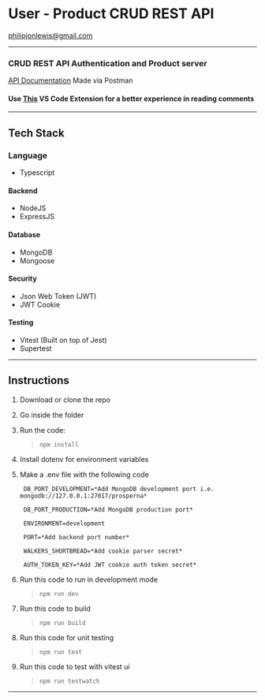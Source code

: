 
# User - Product CRUD REST API
philipjonlewis@gmail.com


---

### CRUD REST API Authentication and Product server

[API Documentation](https://documenter.getpostman.com/view/12540159/VUjSGPrQ)
Made via Postman

#### Use [This](https://marketplace.visualstudio.com/items?itemName=aaron-bond.better-comments) VS Code Extension for a better experience in reading comments

---

## Tech Stack

### Language

- Typescript

#### Backend

- NodeJS
- ExpressJS

#### Database

- MongoDB
- Mongoose

#### Security

- Json Web Token (JWT)
- JWT Cookie

#### Testing

- Vitest (Built on top of Jest)
- Supertest

---

## Instructions

1. Download or clone the repo
2. Go inside the folder
3. Run the code:
   > `npm install`
4. Install dotenv for environment variables
5. Make a .env file with the following code

   ```
    DB_PORT_DEVELOPMENT=*Add MongoDB development port i.e. mongodb://127.0.0.1:27017/prosperna*

    DB_PORT_PRODUCTION=*Add MongoDB production port*

    ENVIRONMENT=development

    PORT=*Add backend port number*

    WALKERS_SHORTBREAD=*Add cookie parser secret*

    AUTH_TOKEN_KEY=*Add JWT cookie auth token secret*
   ```

6. Run this code to run in development mode

   > `npm run dev`

7. Run this code to build

   > `npm run build`

8. Run this code for unit testing

   > `npm run test`

9. Run this code to test with vitest ui

   > `npm run testwatch`

---
